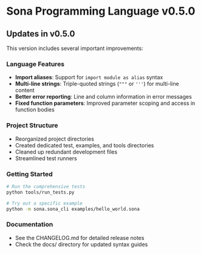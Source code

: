 # Sona Programming Language v0.5.0

## Updates in v0.5.0

This version includes several important improvements:

### Language Features

- **Import aliases**: Support for `import module as alias` syntax
- **Multi-line strings**: Triple-quoted strings (`"""` or `'''`) for multi-line content
- **Better error reporting**: Line and column information in error messages
- **Fixed function parameters**: Improved parameter scoping and access in function bodies

### Project Structure

- Reorganized project directories
- Created dedicated test, examples, and tools directories
- Cleaned up redundant development files
- Streamlined test runners

### Getting Started

```bash
# Run the comprehensive tests
python tools/run_tests.py

# Try out a specific example
python -m sona.sona_cli examples/hello_world.sona
```

### Documentation

- See the CHANGELOG.md for detailed release notes
- Check the docs/ directory for updated syntax guides
